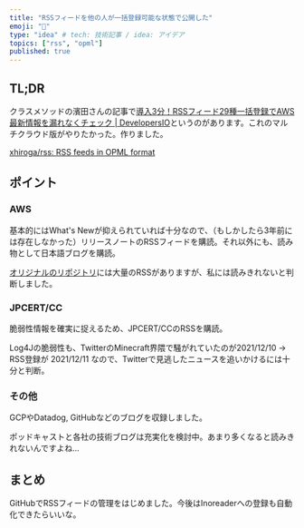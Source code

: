 ```yaml
---
title: "RSSフィードを他の人が一括登録可能な状態で公開した"
emoji: "🐘"
type: "idea" # tech: 技術記事 / idea: アイデア
topics: ["rss", "opml"]
published: true
---
```


## TL;DR

クラスメソッドの濱田さんの記事で[導入3分！RSSフィード29種一括登録でAWS最新情報を漏れなくチェック \| DevelopersIO](https://dev.classmethod.jp/articles/aws-rss-feeds/)というのがあります。これのマルチクラウド版がやりたかった。作りました。

[xhiroga/rss: RSS feeds in OPML format](https://github.com/xhiroga/rss)

## ポイント

### AWS

基本的にはWhat's Newが抑えられていれば十分なので、（もしかしたら3年前には存在しなかった）リリースノートのRSSフィードを購読。それ以外にも、読み物として日本語ブログを購読。

[オリジナルのリポジトリ](https://github.com/HamadaKoji/aws-public-rss-feeds/blob/master/aws-blog-youtube-podcast.opml)には大量のRSSがありますが、私には読みきれないと判断しました。


### JPCERT/CC

脆弱性情報を確実に捉えるため、JPCERT/CCのRSSを購読。

Log4Jの脆弱性も、TwitterのMinecraft界隈で騒がれていたのが2021/12/10 → RSS登録が 2021/12/11 なので、Twitterで見逃したニュースを追いかけるには十分と判断。


### その他

GCPやDatadog, GitHubなどのブログを収録しました。

ポッドキャストと各社の技術ブログは充実化を検討中。あまり多くなると読みきれないんですよね...


## まとめ

GitHubでRSSフィードの管理をはじめました。今後はInoreaderへの登録も自動化できたらいいな。
